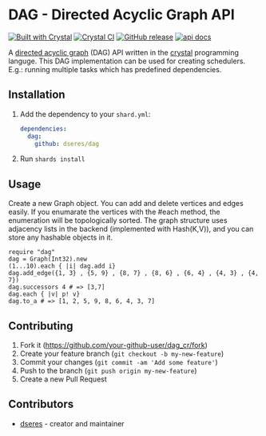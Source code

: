 # DAG - Directed Acyclic Graph  API

[![Built with Crystal](https://img.shields.io/badge/built%20with-crystal-000000.svg?style=flat-square)](https://crystal-lang.org/)
[![Crystal CI](https://github.com/runcobo/runcobo/actions/workflows/crystal.yml/badge.svg)](https://github.com/dseres/dag/actions/workflows/crystal.yml)
[![GitHub release](https://img.shields.io/github/release/dseres/dag.svg)](https://github.com/dseres/dag/releases)
[![api docs](https://img.shields.io/badge/docs-available-brightgreen.svg)](https://dseres.github.io/dag/)

A [directed acyclic graph](https://en.wikipedia.org/wiki/Directed_acyclic_graph) (DAG) API written in the [crystal](https://crystal-lang.org/) programming languge.
This DAG implementation can be used for creating schedulers. E.g.: running multiple tasks which has predefined dependencies.


## Installation

1. Add the dependency to your `shard.yml`:

   ```yaml
   dependencies:
     dag:
       github: dseres/dag
   ```

2. Run `shards install`

## Usage

Create a new Graph object. You can add and delete vertices and edges easily. If you enumarate the vertices with the #each method, the enumeration will be topologically sorted. The graph structure uses adjacency lists in the backend (implemented with Hash(K,V)), and you can store any hashable objects in it. 

```crystal
require "dag"
dag = Graph(Int32).new 
(1...10).each { |i| dag.add i}
dag.add_edge({1, 3} , {5, 9} , {8, 7} , {8, 6} , {6, 4} , {4, 3} , {4, 7})
dag.successors 4 # => [3,7]
dag.each { |v| p! v}
dag.to_a # => [1, 2, 5, 9, 8, 6, 4, 3, 7]
```

## Contributing

1. Fork it (<https://github.com/your-github-user/dag_cr/fork>)
2. Create your feature branch (`git checkout -b my-new-feature`)
3. Commit your changes (`git commit -am 'Add some feature'`)
4. Push to the branch (`git push origin my-new-feature`)
5. Create a new Pull Request

## Contributors

- [dseres](https://github.com/dseres) - creator and maintainer
